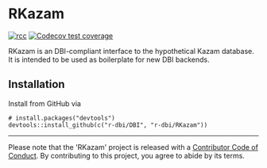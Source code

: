 # RKazam

<!-- badges: start -->
[![rcc](https://github.com/r-dbi/RKazam/workflows/rcc/badge.svg)](https://github.com/r-dbi/RKazam/actions)
[![Codecov test coverage](https://codecov.io/gh/r-dbi/RKazam/branch/master/graph/badge.svg)](https://codecov.io/gh/r-dbi/RKazam?branch=master)
<!-- badges: end -->

RKazam is an DBI-compliant interface to the hypothetical Kazam database. It is intended to be used as boilerplate for new DBI backends.

## Installation

Install from GitHub via

```
# install.packages("devtools")
devtools::install_github(c("r-dbi/DBI", "r-dbi/RKazam"))
```

---

Please note that the 'RKazam' project is released with a
[Contributor Code of Conduct](CODE_OF_CONDUCT.md).
By contributing to this project, you agree to abide by its terms.
